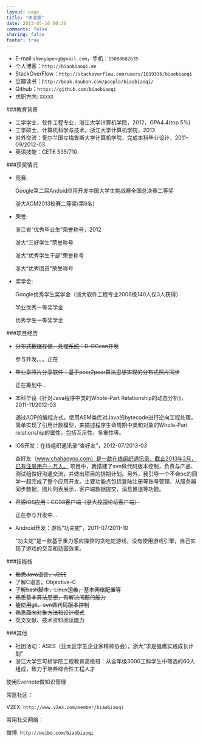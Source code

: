 ```yaml
---
layout: page
title: "申亚鹏"
date: 2013-05-16 00:26
comments: false
sharing: false
footer: true
---
```

* E-mail:`shenyapeng@gmail.com`，手机：`15088682635`
* 个人博客：`http://biaobiaoqi.me`
* StackOverFlow：`http://stackoverflow.com/users/1019336/biaobiaoqi`
* 豆瓣读书：`http://book.douban.com/people/biaobiaoqi/`
* Github：`https://github.com/biaobiaoqi`
* 求职方向: `XXXXX`

###教育背景
* 工学学士，软件工程专业，浙江大学计算机学院，2012，GPA4.4(top 5%)
* 工学硕士，计算机科学与技术，浙江大学计算机学院，2013
* 对外交流：爱尔兰国立梅鲁斯大学计算机学院，完成本科毕业设计，2011-09/2012-03
* 英语技能：CET6 535/710

###获奖情况
* 竞赛:  

	Google第二届Andoid应用开发中国大学生挑战赛全国总决赛二等奖
	
	浙大ACM2013校赛二等奖(第6名)
* 荣誉:

	浙江省“优秀毕业生”荣誉称号，2012
	
	浙大“三好学生”荣誉称号
	
	浙大“优秀学生干部”荣誉称号
	
	浙大“优秀团员”荣誉称号     
* 奖学金:

	Google优秀学生奖学金（浙大软件工程专业2008级140人仅3人获得）
	
	学业优秀一等奖学金
	
	优秀学生一等奖学金

###项目经历         

* ~~分布式数据存储、处理系统：D-OCean开发~~

	参与开发。。。正在

* ~~毕业季照片分享软件：基于peer2peer算法思想实现的分布式照片同步~~
	
	正在筹划中…

* 本科毕设《针对Java程序中类的Whole-Part Relationship的动态分析》，2011-11/2012-03
   
    通过AOP的编程方式，使用ASM类库对Java的bytecode进行逆向工程处理，简单实现了引用计数模型，来描述程序生命周期中类和对象的Whole-Part relationship的属性，包括互斥性、多重性等。

* iOS开发：在线组织通讯录“查好友”，2012-07/2013-03
  
	查好友（www.chahaoyou.com）是一款在线组织通讯录，截止2013年2月，已有注册用户一万人。
	项目中，我搭建了svn做代码版本控制，负责与产品、测试组做好沟通交流，并做出项目的排期计划。另外，我引导一个不会oc的同学一起完成了整个应用开发。主要功能点包括登陆注册等账号管理，从服务器同步数据，图片列表展示，客户端数据提交，消息推送等功能。

* ~~开源iOS应用：CC98客户端（浙大校园论坛客户端）~~
	
	正在参与开发中…


* Android开发：游戏“功夫蛇”，2011-07/2011-10

    “功夫蛇“是一款基于重力感应操控的贪吃蛇游戏，没有使用游戏引擎，自己实现了游戏的交互和动画效果。


	

###技能栈

* ~~熟悉Java语言，J2EE~~
* 了解C语言，Objective-C
* ~~了解bash脚本，Linux运维，基本网络配置等~~
* ~~熟悉基本算法思想，有解决问题的能力~~
* ~~能使用git、svn做代码版本控制~~
* ~~熟悉面向对象方法和设计模式~~
* 英文文献、技术资料阅读能力

###其他    
* 社团活动：ASES（亚太区学生企业家精神协会），浙大“求是强鹰实践成长计划”
* 浙江大学竺可桢学院工程教育高级班：从全年级3000工科学生中筛选的60人组成，致力于培养综合性工程人才


使用Evernote做知识管理

常逛社区： 

V2EX: `http://www.v2ex.com/member/biaobiaoqi`

常用社交网络： 

微博: `http://weibo.com/biaobiaoqi`
